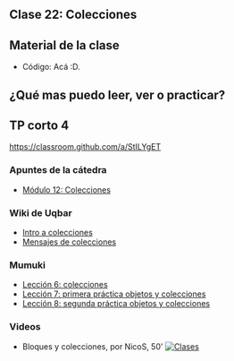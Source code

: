 ## Clase 22: Colecciones

## Material de la clase

- Código: Acá :D.

## ¿Qué mas puedo leer, ver o practicar?

## TP corto 4

https://classroom.github.com/a/StILYgET

### Apuntes de la cátedra
- [Módulo 12: Colecciones](https://docs.google.com/document/d/1MLbx1Fxt7I_uVg6Yv9hYfIu2IIbUQqqICbOM3s969D8/edit)

### Wiki de Uqbar

- [Intro a colecciones](https://wiki.uqbar.org/wiki/articles/intro-a-colecciones.html)
- [Mensajes de colecciones](https://wiki.uqbar.org/wiki/articles/mensajes-de-colecciones.html)

### Mumuki

- [Lección 6: colecciones](https://mumuki.io/pdep-utn/lessons/717-programacion-con-objetos-colecciones)
- [Lección 7: primera práctica objetos y colecciones](https://mumuki.io/pdep-utn/lessons/718-programacion-con-objetos-primera-practica-objetos-y-colecciones)
- [Lección 8: segunda práctica objetos y colecciones](https://mumuki.io/pdep-utn/lessons/719-programacion-con-objetos-segunda-practica-objetos-y-colecciones)

### Videos

- Bloques y colecciones, por NicoS, 50'
[![Clases](https://img.youtube.com/vi/4MkPl8helxg/0.jpg)](https://youtu.be/4MkPl8helxg "Bloques y colecciones")
